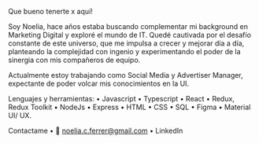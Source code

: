 Que bueno tenerte x aquí!
      
Soy Noelia, hace años estaba buscando complementar mi background en Marketing Digital y exploré el mundo de IT. 
Quedé cautivada por el desafío constante de este universo, que me impulsa a crecer y mejorar día a día, planteando la complejidad con ingenio y experimentando el poder de la sinergia con mis compañeros de equipo. 
      
Actualmente estoy trabajando como Social Media y Advertiser Manager, expectante de poder volcar mis conocimientos en la UI.
          
Lenguajes y herramientas:
•	Javascript
•	Typescript
•	React
•	Redux, Redux Toolkit
•	NodeJs
•	Express
•	HTML
•	CSS
•	SQL
•	Figma
•	Material UI/ UX.

Contactame 
•	📧 noelia.c.ferrer@gmail.com
•	LinkedIn
